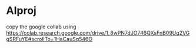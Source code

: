 # AIproj

copy the google collab using https://colab.research.google.com/drive/1_8wPN7dJO746QXsFnB09Uq2VGgSRFuYE#scrollTo=1HaCauSq546O
